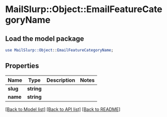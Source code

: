 # MailSlurp::Object::EmailFeatureCategoryName

## Load the model package
```perl
use MailSlurp::Object::EmailFeatureCategoryName;
```

## Properties
Name | Type | Description | Notes
------------ | ------------- | ------------- | -------------
**slug** | **string** |  | 
**name** | **string** |  | 

[[Back to Model list]](../README#documentation-for-models) [[Back to API list]](../README#documentation-for-api-endpoints) [[Back to README]](../README)


